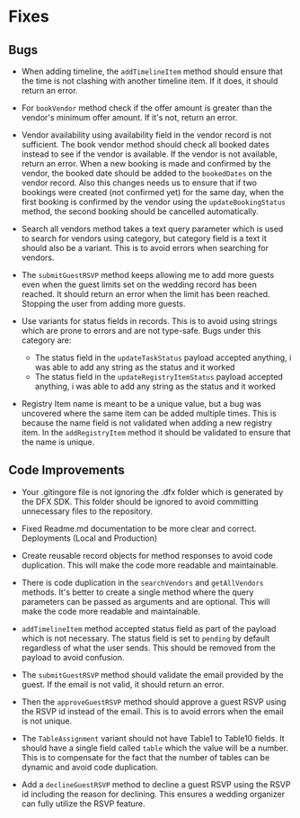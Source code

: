 # Fixes

## Bugs

- When adding timeline, the `addTimelineItem` method should ensure that the time is not clashing with another timeline item. If it does, it should return an error.

- For `bookVendor` method check if the offer amount is greater than the vendor's minimum offer amount. If it's not, return an error.

- Vendor availability using availability field in the vendor record is not sufficient. The book vendor method should check all booked dates instead to see if the vendor is available. If the vendor is not available, return an error. When a new booking is made and confirmed by the vendor, the booked date should be added to the `bookedDates` on the vendor record. Also this changes needs us to ensure that if two bookings were created (not confirmed yet) for the same day, when the first booking is confirmed by the vendor using the `updateBookingStatus` method, the second booking should be cancelled automatically.

- Search all vendors method takes a text query parameter which is used to search for vendors using category, but category field is a text it should also be a variant. This is to avoid errors when searching for vendors.

- The `submitGuestRSVP` method keeps allowing me to add more guests even when the guest limits set on the wedding record has been reached. It should return an error when the limit has been reached. Stopping the user from adding more guests.

- Use variants for status fields in records. This is to avoid using strings which are prone to errors and are not type-safe. Bugs under this category are:
  - The status field in the `updateTaskStatus` payload accepted anything, i was able to add any string as the status and it worked
  - The status field in the `updateRegistryItemStatus` payload accepted anything, i was able to add any string as the status and it worked

- Registry Item name is meant to be a unique value, but a bug was uncovered where the same item can be added multiple times. This is because the name field is not validated when adding a new registry item. In the `addRegistryItem` method it should be validated to ensure that the name is unique.

## Code Improvements

- Your .gitingore file is not ignoring the .dfx folder which is generated by the DFX SDK. This folder should be ignored to avoid committing unnecessary files to the repository.

- Fixed Readme.md documentation to be more clear and correct. Deployments (Local and Production)

- Create reusable record objects for method responses to avoid code duplication. This will make the code more readable and maintainable.

- There is code duplication in the `searchVendors` and `getAllVendors` methods. It's better to create a single method where the query parameters can be passed as arguments and are optional. This will make the code more readable and maintainable.

- `addTimelineItem` method accepted status field as part of the payload which is not necessary. The status field is set to `pending` by default regardless of what the user sends. This should be removed from the payload to avoid confusion.

- The `submitGuestRSVP` method should validate the email provided by the guest. If the email is not valid, it should return an error.

- Then the `approveGuestRSVP` method should approve a guest RSVP using the RSVP id instead of the email. This is to avoid errors when the email is not unique.

- The `TableAssignment` variant should not have Table1 to Table10 fields. It should have a single field called `table` which the value will be a number. This is to compensate for the fact that the number of tables can be dynamic and avoid code duplication.

- Add a `declineGuestRSVP` method to decline a guest RSVP using the RSVP id including the reason for declining. This ensures a wedding organizer can fully utilize the RSVP feature.
